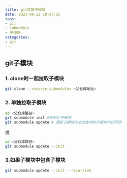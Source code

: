 ```yaml
---
title: git拉取子模块
date: 2023-08-22 10:07:35
tags:
- git
- submodule
- 子模块
categories:
- git
---
```




## git子模块



### 1. clone时一起拉取子模块

```bash
git clone --recurse-submodules <父仓库地址>
```



### 2. 单独拉取子模块

```bash
cd <父仓库路径>
git submodule init #初始化子模块
git submodule update # 更新子模块与主仓库中的子模块代码同步
```

或

```bash
cd <父仓库路径>
git submodule update --init
```



### 3.如果子模块中包含子模块

```bash
git submodule update --init --recursive
```

